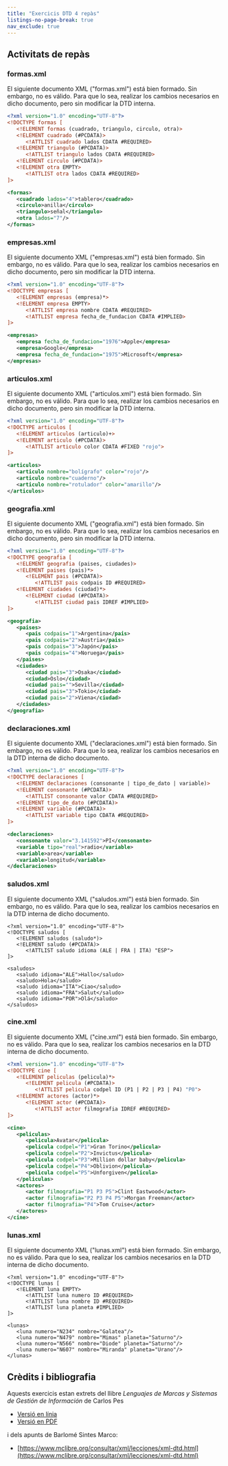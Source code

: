 ```yaml
---
title: "Exercicis DTD 4 repàs"
listings-no-page-break: true
nav_exclude: true
---
```


## Activitats de repàs
### formas.xml

El siguiente documento XML ("formas.xml") está bien formado. Sin embargo, no es válido. 
Para que lo sea, realizar los cambios necesarios en dicho documento, pero sin modificar la DTD interna.

```xml
<?xml version="1.0" encoding="UTF-8"?>
<!DOCTYPE formas [
   <!ELEMENT formas (cuadrado, triangulo, circulo, otra)>
   <!ELEMENT cuadrado (#PCDATA)>
      <!ATTLIST cuadrado lados CDATA #REQUIRED>
   <!ELEMENT triangulo (#PCDATA)>
      <!ATTLIST triangulo lados CDATA #REQUIRED>
   <!ELEMENT circulo (#PCDATA)>
   <!ELEMENT otra EMPTY>
      <!ATTLIST otra lados CDATA #REQUIRED>
]>

<formas>
   <cuadrado lados="4">tablero</cuadrado>
   <circulo>anilla</circulo>
   <triangulo>señal</triangulo>
   <otra lados="7"/>
</formas>
```

### empresas.xml

El siguiente documento XML ("empresas.xml") está bien formado. Sin embargo, no es válido. 
Para que lo sea, realizar los cambios necesarios en dicho documento, pero sin modificar la DTD interna.

```xml
<?xml version="1.0" encoding="UTF-8"?>
<!DOCTYPE empresas [
   <!ELEMENT empresas (empresa)*>
   <!ELEMENT empresa EMPTY>
      <!ATTLIST empresa nombre CDATA #REQUIRED>
      <!ATTLIST empresa fecha_de_fundacion CDATA #IMPLIED>
]>

<empresas>
   <empresa fecha_de_fundacion="1976">Apple</empresa>
   <empresa>Google</empresa>
   <empresa fecha_de_fundacion="1975">Microsoft</empresa>
</empresas>
```

### articulos.xml

El siguiente documento XML ("articulos.xml") está bien formado. Sin embargo, no es válido. 
Para que lo sea, realizar los cambios necesarios en dicho documento, 
pero sin modificar la DTD interna.

```xml
<?xml version="1.0" encoding="UTF-8"?>
<!DOCTYPE articulos [
   <!ELEMENT articulos (articulo)+>
   <!ELEMENT articulo (#PCDATA)>
      <!ATTLIST articulo color CDATA #FIXED "rojo">
]>

<articulos>
   <articulo nombre="bolígrafo" color="rojo"/>
   <articulo nombre="cuaderno"/>
   <articulo nombre="rotulador" color="amarillo"/>
</articulos>
```

### geografia.xml

El siguiente documento XML ("geografia.xml") está bien formado. 
Sin embargo, no es válido. Para que lo sea, realizar los cambios necesarios en 
dicho documento, pero sin modificar la DTD interna.

```xml
<?xml version="1.0" encoding="UTF-8"?>
<!DOCTYPE geografia [
   <!ELEMENT geografia (paises, ciudades)>
   <!ELEMENT paises (pais)*>
      <!ELEMENT pais (#PCDATA)>
         <!ATTLIST pais codpais ID #REQUIRED>
   <!ELEMENT ciudades (ciudad)*>
      <!ELEMENT ciudad (#PCDATA)>
         <!ATTLIST ciudad pais IDREF #IMPLIED>
]>

<geografia>
   <paises>
      <pais codpais="1">Argentina</pais>
      <pais codpais="2">Austria</pais>
      <pais codpais="3">Japón</pais>
      <pais codpais="4">Noruega</pais>
   </paises>
   <ciudades>
      <ciudad pais="3">Osaka</ciudad>
      <ciudad>Oslo</ciudad>
      <ciudad pais="">Sevilla</ciudad>
      <ciudad pais="3">Tokio</ciudad>
      <ciudad pais="2">Viena</ciudad>
   </ciudades>
</geografia>
```


### declaraciones.xml

El siguiente documento XML ("declaraciones.xml") está bien formado. 
Sin embargo, no es válido. Para que lo sea, realizar los cambios necesarios 
en la DTD interna de dicho documento.

```xml
<?xml version="1.0" encoding="UTF-8"?>
<!DOCTYPE declaraciones [
   <!ELEMENT declaraciones (consonante | tipo_de_dato | variable)>
   <!ELEMENT consonante (#PCDATA)>
      <!ATTLIST consonante valor CDATA #REQUIRED>
   <!ELEMENT tipo_de_dato (#PCDATA)>
   <!ELEMENT variable (#PCDATA)>
      <!ATTLIST variable tipo CDATA #REQUIRED>
]>

<declaraciones>
   <consonante valor="3.141592">PI</consonante>
   <variable tipo="real">radio</variable>
   <variable>area</variable>
   <variable>longitud</variable>
</declaraciones>
```

### saludos.xml

El siguiente documento XML ("saludos.xml") está bien formado. Sin embargo, 
no es válido. Para que lo sea, realizar los cambios necesarios en la DTD interna de dicho documento.

```
<?xml version="1.0" encoding="UTF-8"?>
<!DOCTYPE saludos [
   <!ELEMENT saludos (saludo*)>
   <!ELEMENT saludo (#PCDATA)>
      <!ATTLIST saludo idioma (ALE | FRA | ITA) "ESP">
]>

<saludos>
   <saludo idioma="ALE">Hallo</saludo>
   <saludo>Hola</saludo>
   <saludo idioma="ITA">Ciao</saludo>
   <saludo idioma="FRA">Salut</saludo>
   <saludo idioma="POR">Olá</saludo>
</saludos>
```

### cine.xml

El siguiente documento XML ("cine.xml") está bien formado. Sin embargo, 
no es válido. Para que lo sea, realizar los cambios necesarios en la DTD interna de dicho documento.

```xml
<?xml version="1.0" encoding="UTF-8"?>
<!DOCTYPE cine [
   <!ELEMENT peliculas (pelicula)*>
      <!ELEMENT pelicula (#PCDATA)>
         <!ATTLIST pelicula codpel ID (P1 | P2 | P3 | P4) "P0">
   <!ELEMENT actores (actor)*>
      <!ELEMENT actor (#PCDATA)>
         <!ATTLIST actor filmografia IDREF #REQUIRED>
]>

<cine>
   <peliculas>
      <pelicula>Avatar</pelicula>
      <pelicula codpel="P1">Gran Torino</pelicula>
      <pelicula codpel="P2">Invictus</pelicula>
      <pelicula codpel="P3">Million dollar baby</pelicula>
      <pelicula codpel="P4">Oblivion</pelicula>
      <pelicula codpel="P5">Unforgiven</pelicula>
   </peliculas>
   <actores>
      <actor filmografia="P1 P3 P5">Clint Eastwood</actor>
      <actor filmografia="P2 P3 P4 P5">Morgan Freeman</actor>
      <actor filmografia="P4">Tom Cruise</actor>
   </actores>
</cine>
```

### lunas.xml

El siguiente documento XML ("lunas.xml") está bien formado. Sin embargo, no es válido. 
Para que lo sea, realizar los cambios necesarios en la DTD interna de dicho documento.

```
<?xml version="1.0" encoding="UTF-8"?>
<!DOCTYPE lunas [
   <!ELEMENT luna EMPTY>
      <!ATTLIST luna numero ID #REQUIRED>
      <!ATTLIST luna nombre ID #REQUIRED>
      <!ATTLIST luna planeta #IMPLIED>
]>

<lunas>
   <luna numero="N234" nombre="Galatea"/>
   <luna numero="N479" nombre="Mimas" planeta="Saturno"/>
   <luna numero="N566" nombre="Diode" planeta="Saturno"/>
   <luna numero="N607" nombre="Miranda" planeta="Urano"/>
</lunas>
```

## Crèdits i bibliografia 

Aquests exercicis estan extrets del llibre _Lenguajes de Marcas y Sistemas de Gestión de Información_ de Carlos Pes

* [Versió en línia](https://www.abrirllave.com/dtd/que-es-dtd.php)
* [Versió en PDF](https://www.abrirllave.com/lmsgi/libro.php)

i dels apunts de Barlomé Sintes Marco:

* [https://www.mclibre.org/consultar/xml/lecciones/xml-dtd.html](https://www.mclibre.org/consultar/xml/lecciones/xml-dtd.html)


